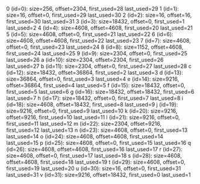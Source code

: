 0 (id=0): size=256, offset=2304, first_used=28 last_used=29
1 (id=1): size=16, offset=0, first_used=29 last_used=30
2 (id=2): size=16, offset=16, first_used=30 last_used=31
3 (id=3): size=18432, offset=0, first_used=1 last_used=2
4 (id=4): size=4608, offset=4608, first_used=20 last_used=21
5 (id=5): size=4608, offset=0, first_used=21 last_used=22
6 (id=6): size=4608, offset=4608, first_used=22 last_used=23
7 (id=7): size=4608, offset=0, first_used=23 last_used=24
8 (id=8): size=1152, offset=4608, first_used=24 last_used=25
9 (id=9): size=2304, offset=0, first_used=25 last_used=26
a (id=10): size=2304, offset=2304, first_used=26 last_used=27
b (id=11): size=2304, offset=0, first_used=27 last_used=28
c (id=12): size=18432, offset=36864, first_used=2 last_used=3
d (id=13): size=36864, offset=0, first_used=3 last_used=4
e (id=14): size=9216, offset=36864, first_used=4 last_used=5
f (id=15): size=18432, offset=0, first_used=5 last_used=6
g (id=16): size=18432, offset=18432, first_used=6 last_used=7
h (id=17): size=18432, offset=0, first_used=7 last_used=8
i (id=18): size=4608, offset=18432, first_used=8 last_used=9
j (id=19): size=9216, offset=0, first_used=9 last_used=10
k (id=20): size=9216, offset=9216, first_used=10 last_used=11
l (id=21): size=9216, offset=0, first_used=11 last_used=12
m (id=22): size=2304, offset=9216, first_used=12 last_used=13
n (id=23): size=4608, offset=0, first_used=13 last_used=14
o (id=24): size=4608, offset=4608, first_used=14 last_used=15
p (id=25): size=4608, offset=0, first_used=15 last_used=16
q (id=26): size=4608, offset=4608, first_used=16 last_used=17
r (id=27): size=4608, offset=0, first_used=17 last_used=18
s (id=28): size=4608, offset=4608, first_used=18 last_used=19
t (id=29): size=4608, offset=0, first_used=19 last_used=20
u (id=30): size=16, offset=0, first_used=31 last_used=31
v (id=31): size=9216, offset=18432, first_used=0 last_used=1